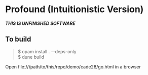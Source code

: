 # Profound (Intuitionistic Version)

***THIS IS UNFINISHED SOFTWARE***

## To build

> $ opam install . --deps-only  
> $ dune build

Open file:///path/to/this/repo/demo/cade28/go.html in a browser
